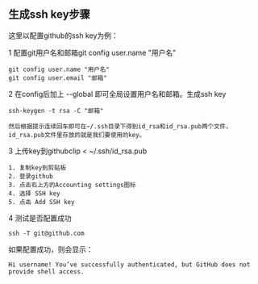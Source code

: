 ##  生成ssh key步骤

这里以配置github的ssh key为例：

1 配置git用户名和邮箱git config user.name "用户名"

	git config user.name "用户名"
	git config user.email "邮箱"

2 在config后加上 --global 即可全局设置用户名和邮箱。生成ssh key 

	ssh-keygen -t rsa -C "邮箱"

	然后根据提示连续回车即可在~/.ssh目录下得到id_rsa和id_rsa.pub两个文件，id_rsa.pub文件里存放的就是我们要使用的key。

3 上传key到githubclip < ~/.ssh/id_rsa.pub

	1. 复制key到剪贴板
	2. 登录github
	3. 点击右上方的Accounting settings图标
	4. 选择 SSH key
	5. 点击 Add SSH key

4 测试是否配置成功

	ssh -T git@github.com 

如果配置成功，则会显示：

	Hi username! You’ve successfully authenticated, but GitHub does not provide shell access.
